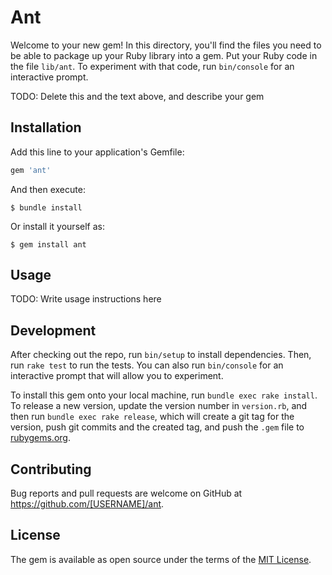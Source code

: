 # Ant

Welcome to your new gem! In this directory, you'll find the files you need to be able to package up your Ruby library into a gem. Put your Ruby code in the file `lib/ant`. To experiment with that code, run `bin/console` for an interactive prompt.

TODO: Delete this and the text above, and describe your gem

## Installation

Add this line to your application's Gemfile:

```ruby
gem 'ant'
```

And then execute:

    $ bundle install

Or install it yourself as:

    $ gem install ant

## Usage

TODO: Write usage instructions here

## Development

After checking out the repo, run `bin/setup` to install dependencies. Then, run `rake test` to run the tests. You can also run `bin/console` for an interactive prompt that will allow you to experiment.

To install this gem onto your local machine, run `bundle exec rake install`. To release a new version, update the version number in `version.rb`, and then run `bundle exec rake release`, which will create a git tag for the version, push git commits and the created tag, and push the `.gem` file to [rubygems.org](https://rubygems.org).

## Contributing

Bug reports and pull requests are welcome on GitHub at https://github.com/[USERNAME]/ant.

## License

The gem is available as open source under the terms of the [MIT License](https://opensource.org/licenses/MIT).
